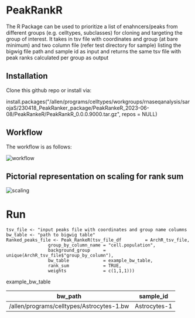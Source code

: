 # PeakRankR

The R Package can be used to prioritize a list of enahncers/peaks from different groups (e.g. celltypes, subclasses) for cloning and targeting the group of interest. It takes in tsv file with coordinates and group (at bare minimum) and two column file (refer test directory for sample) listing the bigwig file path and sample id as input and returns the same tsv file with peak ranks calculated per group as output

## Installation

Clone this github repo or install via: 

install.packages("/allen/programs/celltypes/workgroups/rnaseqanalysis/sarojaS/230418_PeakRanker_package/PeakRankeR_2023-06-08/PeakRankeR/PeakRankR_0.0.0.9000.tar.gz", repos = NULL) 

## Workflow

The workflow is as follows:

![workflow](https://github.com/AllenInstitute/PeakRankeR/blob/master/workflow.png)

## Pictorial representation on scaling for rank sum


![scaling](https://github.com/AllenInstitute/PeakRankeR/blob/master/scaling.png)

# Run

```
tsv_file <- "input peaks file with coordinates and group name columns
bw_table <- "path to bigwig table"
Ranked_peaks_file <- Peak_RankeR(tsv_file_df         = ArchR_tsv_file,
				group_by_column_name = "cell.population",
				background_group     = unique(ArchR_tsv_file$"group_by_column"),
				bw_table             = example_bw_table, 
				rank_sum             = TRUE,
				weights              = c(1,1,1)))
```

example_bw_table

bw_path                                    | sample_id
-------------------------------------------| -------------
/allen/programs/celltypes/Astrocytes-1.bw  | Astrocytes-1


       
 

        

        
